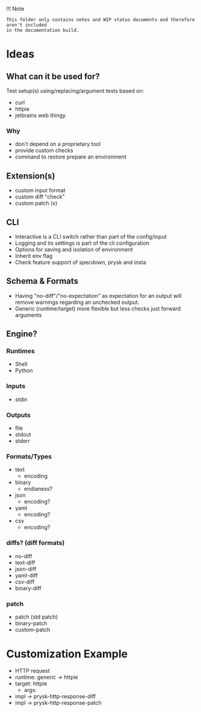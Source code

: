 !!! Note

    This folder only contains notes and WIP status documents and therefore aren't included
    in the documentation build.


# Ideas

## What can it be used for?
Test setup(s) using/replacing/argument tests based on:
* curl
* httpie
* jetbrains web thingy 
### Why
* don't depend on a proprietary tool
* provide custom checks
* command to restore prepare an environment 

## Extension(s)
* custom input format
* custom diff "check"
* custom patch (x)


## CLI
* Interactive is a CLI switch rather than part of the config/input
* Logging and its settings is part of the cli configuration
* Options for saving and isolation of environment
* Inherit env flag
* Check feature support of specdown, prysk and insta

## Schema & Formats
* Having "no-diff"/"no-expectation" as expectation for an output will remove warnings regarding
  an unchecked output.
* Generic (runtime/target) more flexible but less checks
  just forward arguments

## Engine?

### Runtimes
* Shell
* Python

### Inputs
* stdin

### Outputs
* file
* stdout
* stderr

### Formats/Types
* text
  * encoding
* binary
  * endianess?
* json
  * encoding?
* yaml
  * encoding?
* csv
  * encoding?

### diffs? (diff formats)
* no-diff
* text-diff
* json-diff
* yaml-diff
* csv-diff
* binary-diff

### patch
* patch (std patch)
* binary-patch
* custom-patch

# Customization Example
* HTTP request
* runtime: generic -> httpie
* target: httpie
  * args: 
* impl -> prysk-http-response-diff
* impl -> prysk-http-response-patch
